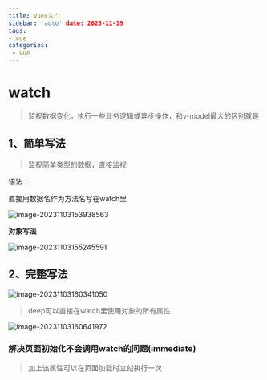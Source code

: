 ```yaml
---
title: Vuex入门
sidebar: 'auto' date: 2023-11-19
tags:
- vue
categories: 
 - Vue
---
```

# watch

> 监视数据变化，执行一些业务逻辑或异步操作，和v-model最大的区别就是

## 1、简单写法

> 监视简单类型的数据，直接监视

语法：

直接用数据名作为方法名写在watch里

![image-20231103153938563](/watch属性/image-20231103153938563.png)

**对象写法**

![image-20231103155245591](/watch属性/image-20231103155245591.png)

## 2、完整写法

![image-20231103160341050](/watch属性/image-20231103160341050.png)

> deep可以直接在watch里使用对象的所有属性

![image-20231103160641972](/watch属性/image-20231103160641972.png)

### 解决页面初始化不会调用watch的问题(immediate)

> 加上该属性可以在页面加载时立刻执行一次
